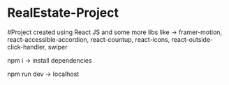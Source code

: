 # RealEstate-Project

#Project created using React JS and some more libs like -> framer-motion, react-accessible-accordion, react-countup, react-icons, react-outside-click-handler, swiper

npm i -> install dependencies

npm run dev -> localhost 
